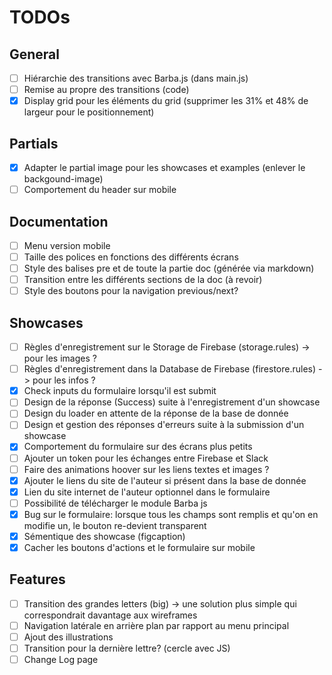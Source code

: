 # TODOs

## General

- [ ] Hiérarchie des transitions avec Barba.js (dans main.js)
- [ ] Remise au propre des transitions (code)
- [x] Display grid pour les éléments du grid (supprimer les 31% et 48% de largeur pour le positionnement)

## Partials

- [x] Adapter le partial image pour les showcases et examples (enlever le backgound-image)
- [ ] Comportement du header sur mobile

## Documentation

- [ ] Menu version mobile
- [ ] Taille des polices en fonctions des différents écrans
- [ ] Style des balises pre et de toute la partie doc (générée via markdown)
- [ ] Transition entre les différents sections de la doc (à revoir)
- [ ] Style des boutons pour la navigation previous/next?

## Showcases

- [ ] Règles d'enregistrement sur le Storage de Firebase (storage.rules) -> pour les images ?
- [ ] Règles d'enregistrement dans la Database de Firebase (firestore.rules) -> pour les infos ?
- [x] Check inputs du formulaire lorsqu'il est submit
- [ ] Design de la réponse (Success) suite à l'enregistrement d'un showcase
- [ ] Design du loader en attente de la réponse de la base de donnée
- [ ] Design et gestion des réponses d'erreurs suite à la submission d'un showcase
- [x] Comportement du formulaire sur des écrans plus petits
- [ ] Ajouter un token pour les échanges entre Firebase et Slack
- [ ] Faire des animations hoover sur les liens textes et images ?
- [x] Ajouter le liens du site de l'auteur si présent dans la base de donnée
- [x] Lien du site internet de l'auteur optionnel dans le formulaire
- [ ] Possibilité de télécharger le module Barba js
- [x] Bug sur le formulaire: lorsque tous les champs sont remplis et qu'on en modifie un, le bouton re-devient transparent
- [x] Sémentique des showcase (figcaption)
- [x] Cacher les boutons d'actions et le formulaire sur mobile

## Features

- [ ] Transition des grandes letters (big) -> une solution plus simple qui correspondrait davantage aux wireframes
- [ ] Navigation latérale en arrière plan par rapport au menu principal
- [ ] Ajout des illustrations
- [ ] Transition pour la dernière lettre? (cercle avec JS)
- [ ] Change Log page
